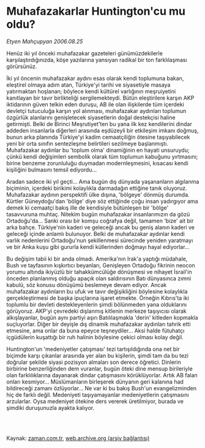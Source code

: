 # Muhafazakarlar Huntington'cu mu oldu?

*Etyen Mahçupyan 2006.08.25*

<td class="columnist-detail">
<p>Henüz iki yıl önceki muhafazakar gazeteleri günümüzdekilerle karşılaştırdığınızda, köşe yazılarına yansıyan radikal bir ton farklılaşması görürsünüz.</p>
<p>
<div id="haberMetinDiv">
<p>İki yıl öncenin muhafazakar aydını esas olarak kendi toplumuna bakan, eleştirel olmaya adım atan, Türkiye'yi tarihi ve siyasetiyle masaya yatırmaktan hoşlanan; böylece kendi kültürel varlığının meşruiyetini kanıtlayan bir tavır birlikteliği sergilemekteydi. Bütün eleştirilere karşın AKP iktidarının güven telkin eden duruşu, AB ile olan ilişkilerde tüm içerdeki devletçi tutuculuğa karşın yol alınması, muhafazakar aydınları toplumun özgürlük alanlarını genişletecek siyasetlerin doğal destekçisi haline getirmişti. Belki de Birinci Meşrutiyet'ten bu yana ilk kez kendilerini dindar addeden insanlarla diğerleri arasında eşdüzeyli bir etkileşim imkanı doğmuş, bunun arka planında Türkiye'yi kadim cemaatçiliğin ötesine taşıyabilecek yeni bir orta sınıfın sentezleşme belirtileri sezilmeye başlanmıştı. Muhafazakar aydınlar bu 'toplum olma' dinamiğinin en hayati unsuruydu; çünkü kendi değişimleri sembolik olarak tüm toplumun kabuğunu yırtmasını; birine benzeme zorunluluğu duymadan modernleşmesini, kısacası kendi kişiliğini bulmasını temsil ediyordu...
<p> Aradan sadece iki yıl geçti... Ama bugün dış dünyada yaşananların algılanma biçiminin, içerdeki birikimi kolaylıkla darmadağın ettiğine tanık oluyoruz. Muhafazakar aydının perspektifi ülke dışına, 'bölgeye' dönmüş durumda. Kürtler Güneydoğu'dan 'bölge' diye söz ettiğinde çoğu insan yadırgıyor ama demek ki cemaatçi bakış ille de kendisiyle bütünleşen bir 'bölge' tasavvuruna muhtaç. Nitekim bugün muhafazakar insanlarımızın da gözü Ortadoğu'da... Sanki orası bir komşu coğrafya değil, tamamen 'bize' ait bir arka bahçe. Türkiye'nin kaderi ve geleceği ancak bu geniş alanın kaderi ve geleceği içinde anlamlı bulunuyor. Belki de muhafazakar aydınlar kendi varlık nedenlerini Ortadoğu'nun şekillenmesi sürecinde yeniden yaratmayı ve bir Anka kuşu gibi gururla kendi küllerinden doğmayı hayal ediyorlar...
<p> Bu değişim tabii ki bir anda olmadı. Amerika'nın Irak'a yaptığı müdahale, Bush ve tayfasının kışkırtıcı beyanları, Genişleyen Ortadoğu fikrinin neocon yorumu altında ikiyüzlü bir tahakkümcülüğe dönüşmesi ve nihayet İsrail'in önceden planlanmış olduğu apaçık olan saldırısının Batı dünyasınca zımni kabulü, söz konusu dönüşümü beslemeye devam ediyor. Ancak muhafazakar aydınların bu ufuk ve tavır değişikliğini böylesine kolaylıkla gerçekleştirmesi de başka ipuçlarına işaret etmekte. Örneğin Kıbrıs'ta iki toplumlu bir devleti destekleyenlerin şimdi bölünmeden yana olduklarını görüyoruz. AKP'yi çevredeki dışlanmış kitlenin merkeze taşıyıcısı olarak alkışlayanlar, bugün aynı partiyi aşırı Batılılaşmakla 'derin' kitleden kopmakla suçluyorlar. Diğer bir deyişle dış dinamik muhafazakar aydınları tahrik etti etmesine, ama onlar da buna epeyce teşneydiler... Aksi halde fütuhatçı içgüdülerin kuşattığı bir ruh halinin böylesine çekici olması kolay değil.
<p> Huntington'un 'medeniyetler çatışması' tezi tartışıldığında ona net bir biçimde karşı çıkanlar arasında yer alan bu kişilerin, şimdi tam da bu tezi doğrular şekilde siyasi pozisyon almaları son derece öğretici. Dinlerin birbirine benzerliğinden dem vuranlar, bugün öteki dine mensup birileriyle olan farklılıklarına dayanarak dindar çatışmasını körüklüyorlar. Artık AB falan onları kesmiyor... Müslümanların birleşerek dünyanın geri kalanına had bildireceği zamanı özlüyorlar... Ne var ki bu bakış Bush'un evangelizminden hiç de farklı değil. Medeniyeti taşıyamayanlar medeniyetlerin çatışmasını arzularlar. Oysa medeniyet ötekine ders vererek üretilmiyor, burada ve şimdiki duruşunuzla ayakta kalıyor. </p></p></p></p></div>
</p>


<p><br>
		 </br></p></td>

Kaynak: [zaman.com.tr](http://zaman.com.tr/yazar.do?yazino=337890), [web.archive.org (arşiv bağlantısı)](http://web.archive.org/web/20120317065949/http://www.zaman.com.tr:80/yazar.do?yazino=337890)
